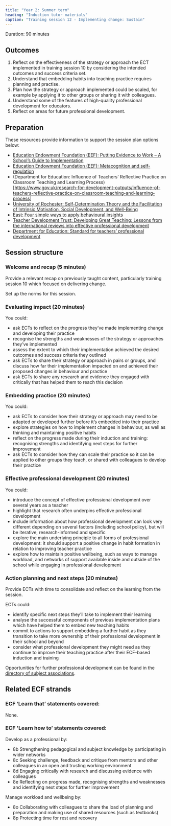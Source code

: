 ```yaml
---
title: "Year 2: Summer term"
heading: "Induction tutor materials"
caption: "Training session 12 - Implementing change: Sustain"
---
```


Duration: 90 minutes

## Outcomes

1. Reflect on the effectiveness of the strategy or approach the ECT implemented in training session 10 by considering the intended outcomes and success criteria set.
2. Understand that embedding habits into teaching practice requires planning and practise.
3. Plan how the strategy or approach implemented could be scaled, for example by applying it to other groups or sharing it with colleagues.
4. Understand some of the features of high-quality professional development for educators.
5. Reflect on areas for future professional development.

## Preparation 

These resources provide information to support the session plan options below: 

- [Education Endowment Foundation (EEF): Putting Evidence to Work – A School’s Guide to Implementation](https://educationendowmentfoundation.org.uk/education-evidence/guidance-reports/implementation)
- [Education Endowment Foundation (EEF): Metacognition and self-regulation](https://educationendowmentfoundation.org.uk/education-evidence/teaching-learning-toolkit/metacognition-and-self-regulation)
- (Department for Education: Influence of Teachers’ Reflective Practice on Classroom Teaching and Learning Process)[https://www.gov.uk/research-for-development-outputs/influence-of-teachers-reflective-practice-on-classroom-teaching-and-learning-process]
- [University of Rochester: Self-Determination Theory and the Facilitation of Intrinsic Motivation, Social Development, and Well-Being](https://selfdeterminationtheory.org/SDT/documents/2000_RyanDeci_SDT.pdf)
- [East: Four simple ways to apply behavioural insights](https://www.bi.team/wp-content/uploads/2015/07/BIT-Publication-EAST_FA_WEB.pdf)
- [Teacher Development Trust: Developing Great Teaching: Lessons from the international reviews into effective professional development](https://tdtrust.org/about/dgt/)
- [Department for Education: Standard for teachers’ professional development](https://assets.publishing.service.gov.uk/government/uploads/system/uploads/attachment_data/file/537031/160712_-_PD_Expert_Group_Guidance.pdf) 

## Session structure

### Welcome and recap (5 minutes)

Provide a relevant recap on previously taught content, particularly training session 10 which focused on delivering change. 

Set up the norms for this session. 

### Evaluating impact (20 minutes)

You could:
- ask ECTs to reflect on the progress they’ve made implementing change and developing their practice
- recognise the strengths and weaknesses of the strategy or approaches they’ve implemented
- assess the extent to which their implementation achieved the desired outcomes and success criteria they outlined
- ask ECTs to share their strategy or approach in pairs or groups, and discuss how far their implementation impacted on and achieved their proposed changes in behaviour and practice
- ask ECTs to share any research and evidence they engaged with critically that has helped them to reach this decision

### Embedding practice (20 minutes) 

You could:
- ask ECTs to consider how their strategy or approach may need to be adapted or developed further before it’s embedded into their practice
- explore strategies on how to implement changes in behaviour, as well as thinking and maintaining positive habits
- reflect on the progress made during their induction and training: recognising strengths and identifying next steps for further improvement
- ask ECTs to consider how they can scale their practice so it can be applied to other groups they teach, or shared with colleagues to develop their practice

### Effective professional development (20 minutes) 

You could:
- introduce the concept of effective professional development over several years as a teacher
- highlight that research often underpins effective professional development
- include information about how professional development can look very different depending on several factors (including school policy), but will be iterative, research-informed and specific
- explore the main underlying principle to all forms of professional development: it should support a positive change in habit formation in relation to improving teacher practice
- explore how to maintain positive wellbeing, such as ways to manage workload, and networks of support available inside and outside of the school while engaging in professional development 

### Action planning and next steps (20 minutes)

Provide ECTs with time to consolidate and reflect on the learning from the session.

ECTs could:
- identify specific next steps they’ll take to implement their learning
- analyse the successful components of previous implementation plans which have helped them to embed new teaching habits
- commit to actions to support embedding a further habit as they transition to take more ownership of their professional development in their school and beyond
- consider what professional development they might need as they continue to improve their teaching practice after their ECF-based induction and training

Opportunities for further professional development can be found in the [directory of subject associations](https://www.subjectassociations.org.uk/the-cfsa-directory/). 

## Related ECF strands 

### ECF ‘Learn that’ statements covered: 

None. 

### ECF 'Learn how to’ statements covered: 

Develop as a professional by: 
- 8b Strengthening pedagogical and subject knowledge by participating in wider networks
- 8c Seeking challenge, feedback and critique from mentors and other colleagues in an open and trusting working environment 
- 8d Engaging critically with research and discussing evidence with colleagues
- 8e Reflecting on progress made, recognising strengths and weaknesses and identifying next steps for further improvement  

Manage workload and wellbeing by:
- 8o Collaborating with colleagues to share the load of planning and preparation and making use of shared resources (such as textbooks) 
- 8p Protecting time for rest and recovery